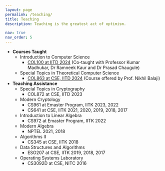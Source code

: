 ```yaml
---
layout: page
permalink: /teaching/
title: Teaching
description: Teaching is the greatest act of optimism.

nav: true
nav_order: 5
---
```

* __Courses Taught__
	* Introduction to Computer Science
		* <a href="https://kumarmadhukar.github.io/courses/col100-summer24/index.html">COL100 at IITD 2024</a> (Co-taught with Professor Kumar Madhukar, Dr Ramneek Kaur and Dr Prasad Chaugule)
	* Special Topics in Theoretical Computer Science
		* <a href="https://sites.google.com/view/nikhilbalaji/holi2024">COL863 at CSE, IITD 2024</a> (Course offered by Prof. Nikhil Balaji) 	  
* __Teaching Assistance__
	* Special Topics in Cryptography
		* COL872 at CSE, IITD 2023
	* Modern Cryptology
		* CS961 at Emaster Program, IITK 2023, 2022
		* CS641 at CSE, IITK 2021, 2020, 2019, 2018, 2017
	* Introduction to Linear Algebra
		* CS972 at Emaster Program, IITK 2022
	* Modern Algebra
		* NPTEL 2021, 2018
	* Algorithms II
		* CS345 at CSE, IITK 2018   
	* Data Structures and Algorithms
		* ESO207 at CSE, IITK 2019, 2018, 2017
	* Operating Systems Laboratory
		* CS3092D at CSE, NITC 2016
